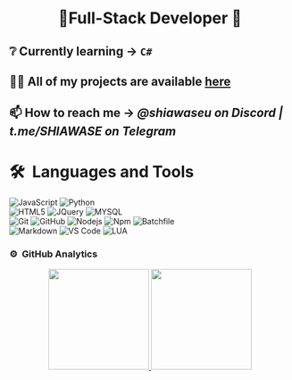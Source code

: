 <h1 align="center">💫Full-Stack Developer 💫</h1>

## ❔ Currently learning -> `C#`

## 👨‍💻 All of my projects are available [here](https://github.com/MEMEZNUT999?tab=repositories)

## 📫 How to reach me -> *@shiawaseu on Discord | t.me/SHlAWASE on Telegram*


	
# 🛠 &nbsp;Languages and Tools

![JavaScript](https://img.shields.io/badge/-JavaScript-%23F7DF1C?style=for-the-badge&logo=javascript&logoColor=000000&labelColor=%23F7DF1C&color=%23FFCE5A)
![Python](https://img.shields.io/badge/-Python-3776AB?style=for-the-badge&logo=python&logoColor=ffffff)
<br>
![HTML5](https://img.shields.io/badge/-HTML5-%23E44D27?style=for-the-badge&logo=html5&logoColor=ffffff)
![JQuery](https://img.shields.io/badge/jQuery-f56200?style=for-the-badge&logo=jquery&logoColor=white)
![MYSQL](https://img.shields.io/badge/-MYSQL-0078D6?style=for-the-badge&logo=mysql&logoColor=ffffff)
<br>
![Git](https://img.shields.io/badge/-Git-%23F05032?style=for-the-badge&logo=git&logoColor=%23ffffff)
![GitHub](https://img.shields.io/badge/-GitHub-181717?style=for-the-badge&logo=github)
![Nodejs](https://img.shields.io/badge/-Nodejs-08d430?style=for-the-badge&logo=Node.js&logoColor=ffffff)
![Npm](https://img.shields.io/badge/-npm-CB3837?style=for-the-badge&logo=npm)
![Batchfile](https://img.shields.io/badge/-batchfile-0078D6?style=for-the-badge&logo=windows&logoColor=ffffff)
<br>
![Markdown](https://img.shields.io/badge/Markdown-000000?style=for-the-badge&logo=markdown&logoColor=white)
![VS Code](https://img.shields.io/badge/-VS%20Code-007ACC?style=for-the-badge&logo=visual-studio-code&logoColor=ffffff)
![LUA](https://img.shields.io/badge/-LUA-6600ff?style=for-the-badge&logo=lua&logoColor=1)
<br/>

### ⚙️ &nbsp;GitHub Analytics

<p align="center">
<a href="https://github.com/MEMEZNUT999">
  <img height="180em" src="https://github-readme-stats-eight-theta.vercel.app/api?username=MEMEZNUT999&show_icons=true&theme=algolia&include_all_commits=true&count_private=true"/>
  <img height="180em" src="https://github-readme-stats-eight-theta.vercel.app/api/top-langs/?username=MEMEZNUT999&layout=compact&langs_count=8&theme=algolia"/>
</a>
</p>
